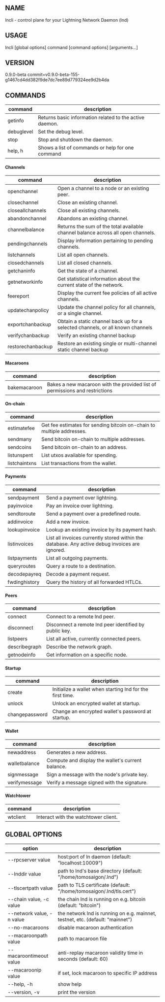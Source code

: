 ## NAME
   lncli - control plane for your Lightning Network Daemon (lnd)

## USAGE
   lncli [global options] command [command options] [arguments...]
   
## VERSION
   0.9.0-beta commit=v0.9.0-beta-155-g1467cd4dd382f9de7dc7ee89d779324ee9d2b4da
   
## COMMANDS
|command|description|
| --- | --- |
|getinfo |Returns basic information related to the active daemon.|
|debuglevel |Set the debug level.|
|stop |Stop and shutdown the daemon.|
|help, h|Shows a list of commands or help for one command|

#### Channels
|command|description|
| --- | --- |
|openchannel |Open a channel to a node or an existing peer.|
|closechannel |Close an existing channel.|
|closeallchannels |Close all existing channels.|
|abandonchannel |Abandons an existing channel.|
|channelbalance |Returns the sum of the total available channel balance across all open channels.|
|pendingchannels |Display information pertaining to pending channels.|
|listchannels |List all open channels.|
|closedchannels |List all closed channels.|
|getchaninfo |Get the state of a channel.|
|getnetworkinfo |Get statistical information about the current state of the network.|
|feereport |Display the current fee policies of all active channels.|
|updatechanpolicy |Update the channel policy for all channels, or a single channel.|
|exportchanbackup |Obtain a static channel back up for a selected channels, or all known channels|
|verifychanbackup |Verify an existing channel backup|
|restorechanbackup |Restore an existing single or multi-channel static channel backup|

#### Macaroons
|command|description|
| --- | --- |
|bakemacaroon |Bakes a new macaroon with the provided list of permissions and restrictions|

#### On-chain
|command|description|
| --- | --- |
|estimatefee |Get fee estimates for sending bitcoin on-chain to multiple addresses.|
|sendmany |Send bitcoin on-chain to multiple addresses.|
|sendcoins |Send bitcoin on-chain to an address.|
|listunspent |List utxos available for spending.|
|listchaintxns |List transactions from the wallet.|

#### Payments
|command|description|
| --- | --- |
|sendpayment |Send a payment over lightning.|
|payinvoice |Pay an invoice over lightning.|
|sendtoroute |Send a payment over a predefined route.|
|addinvoice |Add a new invoice.|
|lookupinvoice |Lookup an existing invoice by its payment hash.|
|listinvoices |List all invoices currently stored within the database. Any active debug invoices are ignored.|
|listpayments |List all outgoing payments.|
|queryroutes |Query a route to a destination.|
|decodepayreq |Decode a payment request.|
|fwdinghistory |Query the history of all forwarded HTLCs.|

#### Peers
|command|description|
| --- | --- |
|connect |Connect to a remote lnd peer.|
|disconnect |Disconnect a remote lnd peer identified by public key.|
|listpeers |List all active, currently connected peers.|
|describegraph |Describe the network graph.|
|getnodeinfo |Get information on a specific node.|

#### Startup
|command|description|
| --- | --- |
|create |Initialize a wallet when starting lnd for the first time.|
|unlock |Unlock an encrypted wallet at startup.|
|changepassword |Change an encrypted wallet's password at startup.|

#### Wallet
|command|description|
| --- | --- |
|newaddress |Generates a new address.|
|walletbalance |Compute and display the wallet's current balance.|
|signmessage |Sign a message with the node's private key.|
|verifymessage |Verify a message signed with the signature.|

#### Watchtower
|command|description|
| --- | --- |
|wtclient |Interact with the watchtower client.|

## GLOBAL OPTIONS
|option|description|
| --- | --- |
|--rpcserver value        |host:port of ln daemon (default: "localhost:10009")|
|--lnddir value           |path to lnd's base directory (default: "/home/tomosaigon/.lnd")|
|--tlscertpath value      |path to TLS certificate (default: "/home/tomosaigon/.lnd/tls.cert")|
|--chain value, -c value  |the chain lnd is running on e.g. bitcoin (default: "bitcoin")|
|--network value, -n value|the network lnd is running on e.g. mainnet, testnet, etc. (default: "mainnet")|
|--no-macaroons           |disable macaroon authentication|
|--macaroonpath value     |path to macaroon file|
|--macaroontimeout value  |anti-replay macaroon validity time in seconds (default: 60)|
|--macaroonip value       |if set, lock macaroon to specific IP address|
|--help, -h               |show help|
|--version, -v            |print the version|
   
